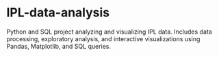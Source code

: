 # IPL-data-analysis
Python and SQL project analyzing and visualizing IPL data. Includes data processing, exploratory analysis, and interactive visualizations using Pandas, Matplotlib, and SQL queries.
